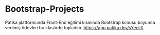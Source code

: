 # Bootstrap-Projects
Patika platformunda Front-End eğitimi kısmında Bootstrap konusu boyunca verilmiş ödevleri bu klasörde topladım.
https://app.patika.dev/sYecliX
